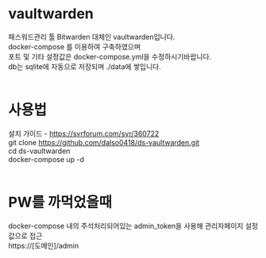 # vaultwarden
패스워드관리 툴 Bitwarden 대체인 vaultwarden입니다.<br>
docker-compose 를 이용하여 구축하였으며
<br>
포트 및 기타 설정값은 docker-compose.yml을 수정하시기바랍니다.<br>
db는 sqlite에 자동으로 저장되며 ./data에 쌓입니다.<br>
<br>

# 사용법
설치 가이드 - https://svrforum.com/svr/360722
<br>
git clone https://github.com/dalso0418/ds-vaultwarden.git<br>
cd ds-vaultwarden<br>
docker-compose up -d<br>
<br>

# PW를 까먹었을때
docker-compose 내의 주석처리되어있는 admin_token을 사용해 관리자페이지 설정값으로 접근 <br>
https://[도메인]/admin

